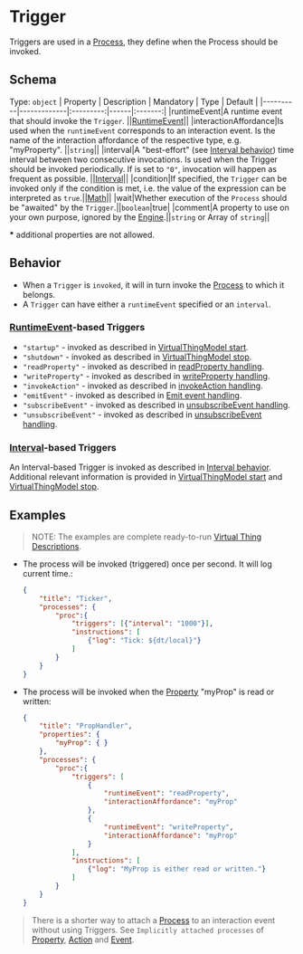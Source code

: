 # Trigger
Triggers are used in a [Process], they define when the Process should be invoked.

## Schema
Type: `object`
| Property | Description | Mandatory | Type | Default |
|----------|-------------|:---------:|------|:-------:|
|runtimeEvent|A runtime event that should invoke the `Trigger`. ||[RuntimeEvent]||
|interactionAffordance|Is used when the `runtimeEvent` corresponds to an interaction event. Is the name of the interaction affordance of the respective type, e.g. "myProperty". ||`string`||
|interval|A "best-effort" (see [Interval behavior][intbeh]) time interval between two consecutive invocations. Is used when the Trigger should be invoked periodically. If is set to `"0"`, invocation will happen as frequent as possible. ||[Interval]||
|condition|If specified, the `Trigger` can be invoked only if the condition is met, i.e. the value of the expression can be interpreted as `true`.||[Math]||
|wait|Whether execution of the `Process` should be "awaited" by the `Trigger`.||`boolean`|true|
|comment|A property to use on your own purpose, ignored by the [Engine].||`string` or Array of `string`||

**\*** additional properties are not allowed.

## Behavior

- When a `Trigger` is `invoked`, it will in turn invoke the [Process] to which it belongs.
- A `Trigger` can have either a `runtimeEvent` specified or an 
`interval`.

### [RuntimeEvent]-based Triggers
- `"startup"` - invoked as described in [VirtualThingModel start][vtmstart].
- `"shutdown"` - invoked as described in [VirtualThingModel stop][vtmstop].
- `"readProperty"` - invoked as described in [readProperty handling][propread].
- `"writeProperty"` - invoked as described in [writeProperty handling][propwrite].
- `"invokeAction"` - invoked as described in [invokeAction handling][actioninvoke].
- `"emitEvent"` - invoked as described in [Emit event handling][emitevent].
- `"subscribeEvent"` - invoked as described in [unsubscribeEvent handling][subsevent].
- `"unsubscribeEvent"` - invoked as described in [unsubscribeEvent handling][unsubsevent].

### [Interval]-based Triggers
An Interval-based Trigger is invoked as described in [Interval behavior][intbeh]. Additional relevant information is provided in [VirtualThingModel start][vtmstart] and [VirtualThingModel stop][vtmstop].

## Examples
> NOTE: The examples are complete ready-to-run [Virtual Thing Descriptions][vtd].

- The process will be invoked (triggered) once per second. It will log current time.:

    ```JSON
    {
        "title": "Ticker",
        "processes": {
            "proc":{
                "triggers": [{"interval": "1000"}],
                "instructions": [
                    {"log": "Tick: ${dt/local}"}
                ]
            }
        }
    }
    ```
- The process will be invoked when the [Property] "myProp" is read or written:

    ```JSON
    {
        "title": "PropHandler",
        "properties": {
            "myProp": { }
        },
        "processes": {
            "proc":{
                "triggers": [
                    {
                        "runtimeEvent": "readProperty",
                        "interactionAffordance": "myProp"
                    },
                    {
                        "runtimeEvent": "writeProperty",
                        "interactionAffordance": "myProp"
                    }
                ],
                "instructions": [
                    {"log": "MyProp is either read or written."}
                ]
            }
        }
    }
    ```
> There is a shorter way to attach a [Process] to an interaction event without using Triggers. See `Implicitly attached processes` of [Property], [Action] and [Event].


[Engine]: ../Definitions.md#virtual-thing-engine-and-engine

[Math]: Math.md

[vtmstart]: ../main_components/VirtualThingModel.md#Start
[vtmstop]: ../main_components/VirtualThingModel.md#Stop
[actioninvoke]: ../main_components/Action.md#`invokeAction`-handling
[propread]: ../main_components/Property.md#`readProperty`-handling
[propwrite]: ../main_components/Property.md#`writeProperty`-handling
[emitevent]: ../main_components/Event.md#`Emit-event`-handling
[subsevent]: ../main_components/Event.md#`subscribeEvent`-handling
[unsubsevent]: ../main_components/Event.md#`unsubscribeEvent`-handling

[Action]: ../main_components/Action.md
[Event]: ../main_components/Event.md
[Process]: ../main_components/Process.md
[Property]: ../main_components/Property.md
[RuntimeEvent]: Enums.md#RuntimeEvent
[Math]: Math.md
[Interval]: Interval.md
[intbeh]: Interval.md#Behavior

[vtd]: ../Definitions.md#Virtual-Thing-Description